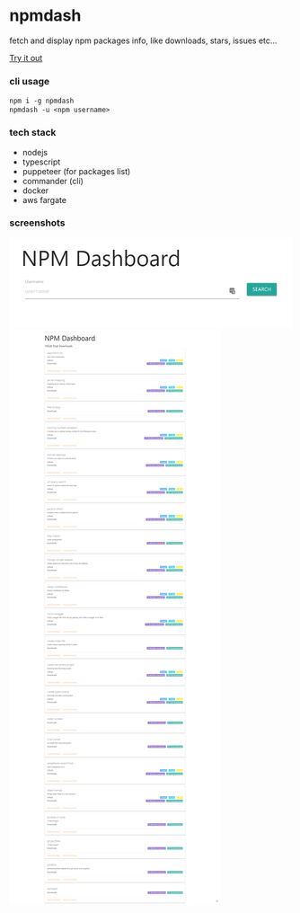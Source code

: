 # npmdash

fetch and display npm packages info, like downloads, stars, issues etc...

[Try it out](http://npm.devresources.site/)

### cli usage

```
npm i -g npmdash
npmdash -u <npm username>
```

### tech stack
- nodejs
- typescript
- puppeteer (for packages list)
- commander (cli)
- docker
- aws fargate

### screenshots

<img src="assets/screencapture-npmdash-search-view.png">
<img src="assets/screencapture-npmdash-packages-view.png" >
